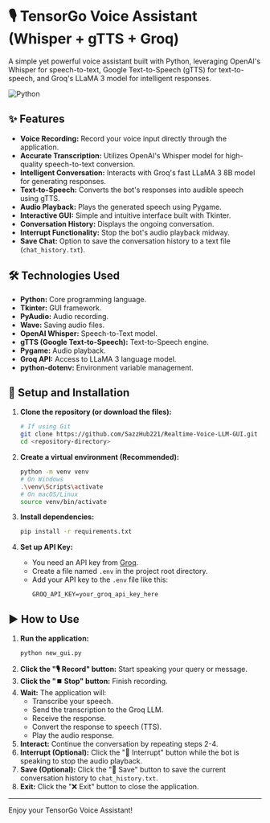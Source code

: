 # 🎙️ TensorGo Voice Assistant (Whisper + gTTS + Groq)

A simple yet powerful voice assistant built with Python, leveraging OpenAI's Whisper for speech-to-text, Google Text-to-Speech (gTTS) for text-to-speech, and Groq's LLaMA 3 model for intelligent responses.

![Python](https://img.shields.io/badge/Python-3.9%2B-blue?style=flat-square&logo=python&logoColor=white)

## ✨ Features

*   **Voice Recording:** Record your voice input directly through the application.
*   **Accurate Transcription:** Utilizes OpenAI's Whisper model for high-quality speech-to-text conversion.
*   **Intelligent Conversation:** Interacts with Groq's fast LLaMA 3 8B model for generating responses.
*   **Text-to-Speech:** Converts the bot's responses into audible speech using gTTS.
*   **Audio Playback:** Plays the generated speech using Pygame.
*   **Interactive GUI:** Simple and intuitive interface built with Tkinter.
*   **Conversation History:** Displays the ongoing conversation.
*   **Interrupt Functionality:** Stop the bot's audio playback midway.
*   **Save Chat:** Option to save the conversation history to a text file (`chat_history.txt`).

## 🛠️ Technologies Used

*   **Python:** Core programming language.
*   **Tkinter:** GUI framework.
*   **PyAudio:** Audio recording.
*   **Wave:** Saving audio files.
*   **OpenAI Whisper:** Speech-to-Text model.
*   **gTTS (Google Text-to-Speech):** Text-to-Speech engine.
*   **Pygame:** Audio playback.
*   **Groq API:** Access to LLaMA 3 language model.
*   **python-dotenv:** Environment variable management.

## 🚀 Setup and Installation

1.  **Clone the repository (or download the files):**
    ```bash
    # If using Git
    git clone https://github.com/SazzHub221/Realtime-Voice-LLM-GUI.git
    cd <repository-directory>
    ```

2.  **Create a virtual environment (Recommended):**
    ```bash
    python -m venv venv
    # On Windows
    .\venv\Scripts\activate
    # On macOS/Linux
    source venv/bin/activate
    ```

3.  **Install dependencies:**
    ```bash
    pip install -r requirements.txt
    ```

4.  **Set up API Key:**
    *   You need an API key from [Groq](https://console.groq.com/keys).
    *   Create a file named `.env` in the project root directory.
    *   Add your API key to the `.env` file like this:
        ```
        GROQ_API_KEY=your_groq_api_key_here
        ```

## ▶️ How to Use

1.  **Run the application:**
    ```bash
    python new_gui.py
    ```
2.  **Click the "🎙️ Record" button:** Start speaking your query or message.
3.  **Click the "⏹️ Stop" button:** Finish recording.
4.  **Wait:** The application will:
    *   Transcribe your speech.
    *   Send the transcription to the Groq LLM.
    *   Receive the response.
    *   Convert the response to speech (TTS).
    *   Play the audio response.
5.  **Interact:** Continue the conversation by repeating steps 2-4.
6.  **Interrupt (Optional):** Click the "🛑 Interrupt" button while the bot is speaking to stop the audio playback.
7.  **Save (Optional):** Click the "💾 Save" button to save the current conversation history to `chat_history.txt`.
8.  **Exit:** Click the "❌ Exit" button to close the application.

---

Enjoy your TensorGo Voice Assistant! 